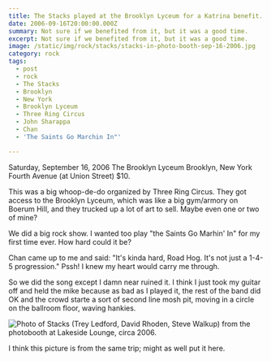```yaml
---
title: The Stacks played at the Brooklyn Lyceum for a Katrina benefit.
date: 2006-09-16T20:00:00.000Z
summary: Not sure if we benefited from it, but it was a good time.
excerpt: Not sure if we benefited from it, but it was a good time.
image: /static/img/rock/stacks/stacks-in-photo-booth-sep-16-2006.jpg
category: rock
tags:
  - post
  - rock
  - The Stacks
  - Brooklyn
  - New York
  - Brooklyn Lyceum
  - Three Ring Circus
  - John Sharappa
  - Chan
  - 'The Saints Go Marchin In"'

---
```


Saturday, September 16, 2006
The Brooklyn Lyceum
Brooklyn, New York
Fourth Avenue (at Union Street)
$10.

This was a big whoop-de-do organized by Three Ring Circus. They got access to the Brooklyn Lyceum, which was like a big gym/armory on Boerum Hill, and they trucked up a lot of art to sell. Maybe even one or two of mine?

We did a big rock show. I wanted too play "the Saints Go Marhin' In" for my first time ever. How hard could it be?

Chan came up to me and said: "It's kinda hard, Road Hog. It's not just a 1-4-5 progression." Pssh! I knew my heart would carry me through.

So we did the song except I damn near ruined it. I think I just took my guitar off and held the mike because as bad as I played it, the rest of the band did OK and the crowd starte a sort of second line mosh pit, moving in a circle on the ballroom floor, waving hankies.

![Photo of Stacks (Trey Ledford, David Rhoden, Steve Walkup) from the photobooth at Lakeside Lounge, circa 2006.](/static/img/rock/stacks/stacks-in-photo-booth-sep-16-2006.jpg)

I think this picture is from the same trip; might as well put it here.
